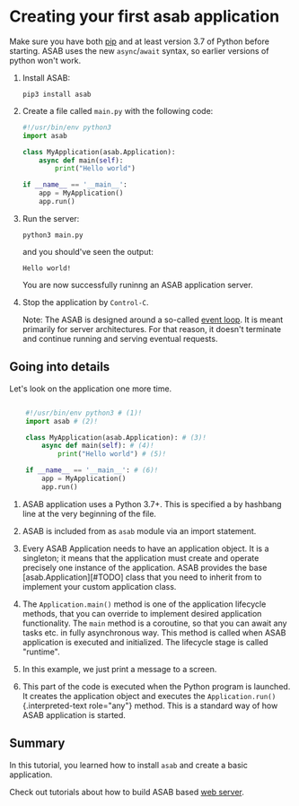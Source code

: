 Creating your first asab application
====================================

Make sure you have both [pip](https://pip.pypa.io/en/stable/installing/)
and at least version 3.7 of Python before starting. ASAB uses the new
`async`/`await` syntax, so earlier versions of python won't work.

1.  Install ASAB:

    ``` console
    pip3 install asab
    ```

2.  Create a file called `main.py` with the following code:

    ``` python title="main.py"
    #!/usr/bin/env python3
    import asab

    class MyApplication(asab.Application):
        async def main(self):
            print("Hello world")

    if __name__ == '__main__':
        app = MyApplication()
        app.run()
    ```

3.  Run the server:

    ``` console
    python3 main.py
    ```
    
    and you should've seen the output:
    ```
    Hello world!
    ```

    You are now successfully runinng an ASAB application server.

4.  Stop the application by `Control-C`.

    Note: The ASAB is designed around a so-called [event
    loop](https://en.wikipedia.org/wiki/Event_loop). It is meant primarily
    for server architectures. For that reason, it doesn't terminate and
    continue running and serving eventual requests.

Going into details
------------------

Let's look on the application one more time.


``` python title="main.py" linenums="1"

    #!/usr/bin/env python3 # (1)!
    import asab # (2)!

    class MyApplication(asab.Application): # (3)!
        async def main(self): # (4)!
            print("Hello world") # (5)!

    if __name__ == '__main__': # (6)!
        app = MyApplication()
        app.run()
```

1.  ASAB application uses a Python 3.7+. This is specified a by hashbang
line at the very beginning of the file.

2. ASAB is included from as `asab` module via an import
statement.

3. Every ASAB Application needs to have an application object. It is a
singleton; it means that the application must create and operate
precisely one instance of the application. ASAB provides the base
[asab.Application][#TODO] class that you need to
inherit from to implement your custom application class.

4. The `Application.main()` method is one of
the application lifecycle methods, that you can override to implement
desired application functionality. The `main` method is a
coroutine, so that you can await any tasks etc. in fully asynchronous
way. This method is called when ASAB application is executed and
initialized. The lifecycle stage is called "runtime".

5. In this example, we just print a message to a screen.

6. This part of the code is executed when the Python program is launched.
It creates the application object and executes the
`Application.run()`{.interpreted-text role="any"} method. This is a
standard way of how ASAB application is started.


Summary
-------

In this tutorial, you learned how to install `asab` and create a basic application.

Check out tutorials about how to build ASAB based [web server](./02_web_server.md).
